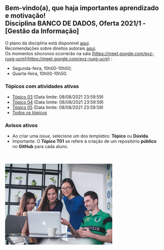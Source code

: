 ## Bem-vindo(a), que haja importantes aprendizado e motivação!<br> Disciplina **BANCO DE DADOS**, Oferta 2021/1 - [Gestão da Informação]

O plano da disciplina está disponível [aqui](./media/bd-2021-1-bgi-plano.pdf).<br>
Recomendações sobre direitos autorais [aqui](./media/recomendacao-prograd.pdf).<br>
Os momentos síncronos ocorrerão na sala [https://meet.google.com/evz-ruxg-ucm](https://meet.google.com/evz-ruxg-ucm) :
- Segunda-feira, 10h00-10h50;
- Quarta-feira, 10h00-10h50.

### Tópicos com atividades ativas

- [Tópico 03](./topicos/topico-03.md) (Data limite: 08/08/2021 23:59:59)<br>
- [Tópico 04](./topicos/topico-04.md) (Data limite: 08/08/2021 23:59:59)<br>
- [Tópico 05](./topicos/topico-05.md) (Data limite: 08/08/2021 23:59:59)<br>
- [Todos os tópicos](topicos/topicos.md)

### Avisos ativos

- Ao criar uma *issue*, selecione um dos *templates*: **Tópico** ou **Dúvida**.
- Importante: O **Tópico T01** se refere à criação de um repositório **público** no **GitHub** para cada aluno.
<br>
<br>
<img src="./media/mimi-thian-vdXMSiX-n6M-unsplash.jpg" width="350">

